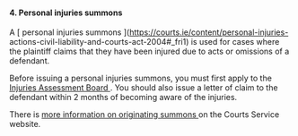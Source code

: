 ####  4\. Personal injuries summons

A [ personal injuries summons ](https://courts.ie/content/personal-injuries-
actions-civil-liability-and-courts-act-2004#_fri1) is used for cases where the
plaintiff claims that they have been injured due to acts or omissions of a
defendant.

Before issuing a personal injuries summons, you must first apply to the [
Injuries Assessment Board ](/en/justice/civil-law/injuries-resolution-board/)
. You should also issue a letter of claim to the defendant within 2 months of
becoming aware of the injuries.

There is [ more information on originating summons
](https://courts.ie/issuing-proceedings) on the Courts Service website.
